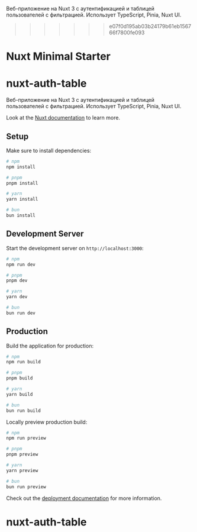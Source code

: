 Веб-приложение на Nuxt 3 с аутентификацией и таблицей пользователей с фильтрацией. Использует TypeScript, Pinia, Nuxt UI.

>>>>>>> e07f0d195ab03b24179b61eb156766f7800fe093
# Nuxt Minimal Starter
# nuxt-auth-table
Веб-приложение на Nuxt 3 с аутентификацией и таблицей пользователей с фильтрацией. Использует TypeScript, Pinia, Nuxt UI.

Look at the [Nuxt documentation](https://nuxt.com/docs/getting-started/introduction) to learn more.

## Setup

Make sure to install dependencies:

```bash
# npm
npm install

# pnpm
pnpm install

# yarn
yarn install

# bun
bun install
```

## Development Server

Start the development server on `http://localhost:3000`:

```bash
# npm
npm run dev

# pnpm
pnpm dev

# yarn
yarn dev

# bun
bun run dev
```

## Production

Build the application for production:

```bash
# npm
npm run build

# pnpm
pnpm build

# yarn
yarn build

# bun
bun run build
```

Locally preview production build:

```bash
# npm
npm run preview

# pnpm
pnpm preview

# yarn
yarn preview

# bun
bun run preview
```

Check out the [deployment documentation](https://nuxt.com/docs/getting-started/deployment) for more information.
# nuxt-auth-table
